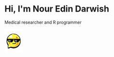 # Hi, I'm Nour Edin Darwish

Medical researcher and R programmer

<img src="https://raw.githubusercontent.com/adqe404/BrawlStarsAnimatedPins/master/Player%20Pins/Fames/Gifs-512px/emoji_fame_sun.gif" alt="Sun Pin" width="60">

